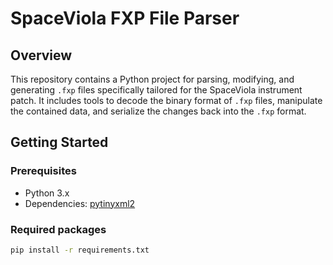 # SpaceViola FXP File Parser

## Overview

This repository contains a Python project for parsing, modifying, and generating `.fxp` files specifically tailored for the SpaceViola instrument patch. It includes tools to decode the binary format of `.fxp` files, manipulate the contained data, and serialize the changes back into the `.fxp` format.

## Getting Started

### Prerequisites

- Python 3.x
- Dependencies: [pytinyxml2](https://pypi.org/project/pytinyxml2/)

### Required packages

```bash
pip install -r requirements.txt
```

